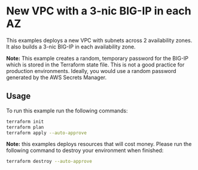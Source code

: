 # New VPC with a 3-nic BIG-IP in each AZ
This examples deploys a new VPC with subnets across 2 availability zones.  It also builds a 3-nic BIG-IP in each availability zone.

**Note:** This example creates a random, temporary password for the BIG-IP which is stored in the Terraform state file.  This is not a good practice for production environments.  Ideally, you would use a random password generated by the AWS Secrets Manager.

## Usage
To run this example run the following commands:
```bash
terraform init
terraform plan
terraform apply --auto-approve 
```

**Note:** this examples deploys resources that will cost money.  Please run the following command to destroy your environment when finished:
```bash
terraform destroy --auto-approve
```